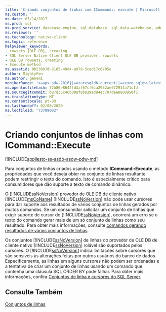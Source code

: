 ```yaml
---
title: 'Criando conjuntos de linhas com ICommand:: execute | Microsoft Docs'
ms.custom: ''
ms.date: 03/14/2017
ms.prod: sql
ms.prod_service: database-engine, sql-database, sql-data-warehouse, pdw
ms.reviewer: ''
ms.technology: native-client
ms.topic: reference
helpviewer_keywords:
- rowsets [OLE DB], creating
- SQL Server Native Client OLE DB provider, rowsets
- OLE DB rowsets, creating
- Execute method
ms.assetid: 9b530b7d-8165-49d4-a978-5ced17c6705e
author: MightyPen
ms.author: genemi
monikerRange: '>=aps-pdw-2016||=azuresqldb-current||=azure-sqldw-latest||>=sql-server-2016||=sqlallproducts-allversions||>=sql-server-linux-2017||=azuresqldb-mi-current'
ms.openlocfilehash: 72b86e8642fd3af67cf6ca2952ae672914a71c1d
ms.sourcegitcommit: b87d36c46b39af8b929ad94ec707dee8800950f5
ms.translationtype: MT
ms.contentlocale: pt-BR
ms.lasthandoff: 02/08/2020
ms.locfileid: "73789002"
---
```

# <a name="creating-rowsets-with-icommandexecute"></a>Criando conjuntos de linhas com ICommand::Execute
[!INCLUDE[appliesto-ss-asdb-asdw-pdw-md](../../includes/appliesto-ss-asdb-asdw-pdw-md.md)]

  Para conjuntos de linhas criados usando o método **ICommand::Execute**, as propriedades que você deseja obter no conjunto de linhas resultante podem restringir o texto do comando. Isto é especialmente crítico para consumidores que dão suporte a texto de comando dinâmico.  
  
 O [!INCLUDE[ssNoVersion](../../includes/ssnoversion-md.md)] provedor de OLE DB de cliente nativo [!INCLUDE[msCoName](../../includes/msconame-md.md)] [!INCLUDE[ssNoVersion](../../includes/ssnoversion-md.md)] não pode usar cursores para dar suporte aos resultados de vários conjuntos de linhas gerados por muitos comandos. Se um consumidor solicitar um conjunto de linhas que exigir suporte de cursor do [!INCLUDE[ssNoVersion](../../includes/ssnoversion-md.md)], ocorrerá um erro se o texto do comando gerar mais de um só conjunto de linhas como seu resultado. Para obter mais informações, consulte [comandos gerando resultados de vários conjuntos de linhas](../../relational-databases/native-client-ole-db-commands/commands-generating-multiple-rowset-results.md).  
  
 Os conjuntos [!INCLUDE[ssNoVersion](../../includes/ssnoversion-md.md)] de linhas do provedor de OLE DB de cliente nativo [!INCLUDE[ssNoVersion](../../includes/ssnoversion-md.md)] rolável são suportados pelos cursores. O [!INCLUDE[ssNoVersion](../../includes/ssnoversion-md.md)] indica limitações sobre cursores que são sensíveis às alterações feitas por outros usuários do banco de dados. Especificamente, as linhas em alguns cursores não podem ser ordenadas e a tentativa de criar um conjunto de linhas usando um comando que contenha uma cláusula SQL ORDER BY pode falhar. Para obter mais informações, confira [Conjuntos de linha e cursores do SQL Server](../../relational-databases/native-client-ole-db-rowsets/rowsets-and-sql-server-cursors.md).  
  
## <a name="see-also"></a>Consulte Também  
 [Conjuntos de linhas](../../relational-databases/native-client-ole-db-rowsets/rowsets.md)  
  
  
